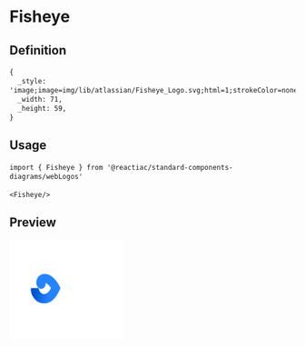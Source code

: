 # Fisheye

## Definition

```
{
  _style: 'image;image=img/lib/atlassian/Fisheye_Logo.svg;html=1;strokeColor=none;',
  _width: 71,
  _height: 59,
}
```

## Usage

```
import { Fisheye } from '@reactiac/standard-components-diagrams/webLogos'

<Fisheye/>
```

## Preview

<img src="./fisheye.png" width="200"/>
